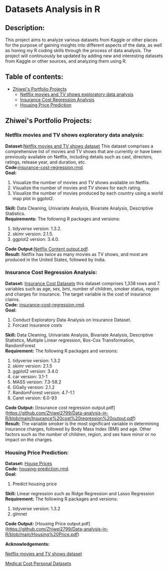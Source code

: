 # Datasets Analysis in R

## Description:

This project aims to analyze various datasets from Kaggle or other places for the purpose of gaining insights into different aspects of the data, as well as 
honing my R coding skills through the process of data analysis. The project will continuously be updated by adding new and interesting datasets from Kaggle or 
other sources, and analyzing them using R.  

## Table of contents:  
- [Zhiwei's Portfolio Projects](#portfolio-projects)
	+ [Netflix movies and TV shows exploratory data analysis](#netflix-movies-and-tv-shows-exploratory-data-analysis)
	+ [Insurance Cost Regression Analysis](#insurance-cost-regression-analysis)
  	+ [Housing Price Prediction](#housing-price-prediction) 

## Zhiwei's Portfolio Projects:

### Netflix movies and TV shows exploratory data analysis:  
**Dataset:**[Netflix movies and TV shows dataset](https://www.kaggle.com/datasets/shivamb/netflix-shows) This dataset comprises a comprehensive list of movies and 
TV shows that are currently or have been previously available on Netflix, including details such as cast, directors, ratings, release year, and duration, etc.  
**Code:**[insurance-cost-regression.rmd](https://github.com/Zhiwei2799/Data-analysis-in-R/blob/main/insurance-cost-regression.rmd).  
**Goal:**  
1. Visualize the number of movies and TV shows available on Netflix.  
2. Visualize the number of movies and TV shows for each rating.  
3. Visualize the number of movies produced by each country using a world map plot in ggplot2.  

**Skill:** Data Cleaning, Univariate Analysis, Bivariate Analysis, Descriptive Statistics.  
**Requirements:** The following R packages and versions:  
1. tidyverse version: 1.3.2.  
2. skimr version: 2.1.5.  
3. ggplot2 version: 3.4.0.  

**Code Output:**[Netflix Content output.pdf](https://github.com/Zhiwei2799/Data-analysis-in-R/blob/main/Netflix%20Content%20output.pdf).  
**Result:** Netflix has twice as many movies as TV shows, and most are produced in the United States, followed by India.  

### Insurance Cost Regression Analysis:  
**Dataset:** [Insurance Cost Datasets](https://github.com/stedy/Machine-Learning-with-R-datasets/blob/master/insurance.csv) this dataset comprises 1,338 rows and 7. variables such as age, sex, bmi, number of children, smoker status, region and charges for insurance. The target variable is the cost of insurance claims.   
**Code:** [insurance-cost-regression.rmd](https://github.com/Zhiwei2799/Data-analysis-in-R/blob/main/insurance-cost-regression.rmd).  
**Goal:** 
1. Conduct Exploratory Data Analysis on Insurance Dataset.  
2. Forcast insurance costs   

**Skill:** Data Cleaning, Univariate Analysis, Bivariate Analysis, Descriptive Statistics, Multiple Linear regression, Box-Cox Transformation, RandomForest   
**Requirement:** The following R packages and versions:  
1. tidyverse version: 1.3.2  
2. skimr version: 2.1.5  
3. ggplot2 version:	3.4.0  
4. car  version: 3.1-1  
5. MASS version: 7.3-58.2  
6. GGally version: 2.1.2  
7. RandomForest version: 4.7-1.1  
8. Caret version: 6.0-93  

**Code Output:** [Insurance cost regression output.pdf] (https://github.com/Zhiwei2799/Data-analysis-in-R/blob/main/Insurance%20cost%20regression%20output.pdf)  
**Result:** The variable smoker is the most significant variable in determining insurance charges, followed by Body Mass Index (BMI) and age. Other factors such as the number of children, region, and sex have minor or no impact on the charges.  

### Housing Price Prediction:  
**Dataset:** [House Prices](https://www.kaggle.com/competitions/house-prices-advanced-regression-techniques/data)    
**Code:** [housing-prediction.rmd](https://github.com/Zhiwei2799/Data-analysis-in-R/blob/main/housing-prediction.rmd).  
**Goal:**   
1. Predict housing price  

**Skill:** Linear regression such as Ridge Regression and Lasso Regression 
**Requirement:** The following R packages and versions:  
1. tidyverse version: 1.3.2  
2. glmnet

**Code Output:** [Housing Price output.pdf] (https://github.com/Zhiwei2799/Data-analysis-in-R/blob/main/Housing%20Price.pdf)  
 



**Acknowledgements:**

[Netflix movies and TV shows dataset](https://www.kaggle.com/datasets/shivamb/netflix-shows)

[Medical Cost Personal Datasets](https://github.com/stedy/Machine-Learning-with-R-datasets/blob/master/insurance.csv)
